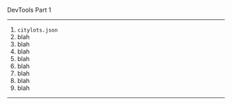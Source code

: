 DevTools Part 1

---
1. `citylots.json`
2. blah
3. blah
4. blah
5. blah
6. blah
7. blah
8. blah
9. blah
---